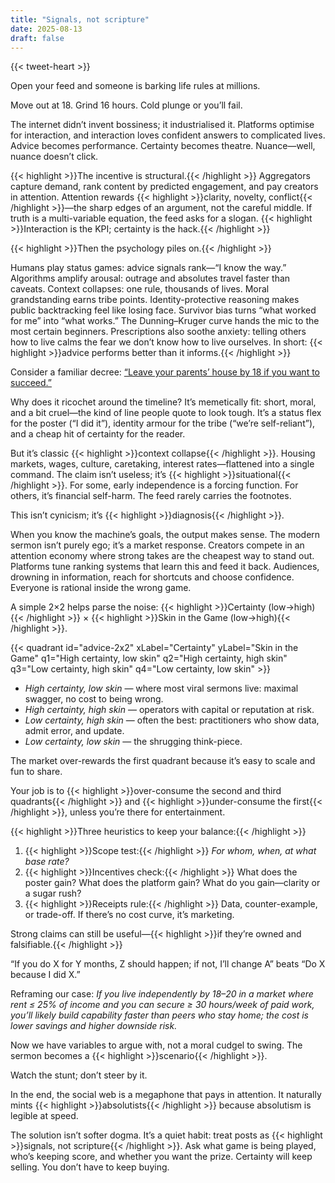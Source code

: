 ```yaml
---
title: "Signals, not scripture"
date: 2025-08-13
draft: false
---
```


{{< tweet-heart >}}

Open your feed and someone is barking life rules at millions.

Move out at 18. Grind 16 hours. Cold plunge or you’ll fail.

The internet didn’t invent bossiness; it industrialised it. Platforms optimise for interaction, and interaction loves confident answers to complicated lives. Advice becomes performance. Certainty becomes theatre. Nuance—well, nuance doesn’t click.

{{< highlight >}}The incentive is structural.{{< /highlight >}} Aggregators capture demand, rank content by predicted engagement, and pay creators in attention. Attention rewards {{< highlight >}}clarity, novelty, conflict{{< /highlight >}}—the sharp edges of an argument, not the careful middle. If truth is a multi-variable equation, the feed asks for a slogan. {{< highlight >}}Interaction is the KPI; certainty is the hack.{{< /highlight >}}

{{< highlight >}}Then the psychology piles on.{{< /highlight >}}

Humans play status games: advice signals rank—“I know the way.” Algorithms amplify arousal: outrage and absolutes travel faster than caveats. Context collapses: one rule, thousands of lives. Moral grandstanding earns tribe points. Identity-protective reasoning makes public backtracking feel like losing face. Survivor bias turns “what worked for me” into “what works.” The Dunning–Kruger curve hands the mic to the most certain beginners. Prescriptions also soothe anxiety: telling others how to live calms the fear we don’t know how to live ourselves. In short: {{< highlight >}}advice performs better than it informs.{{< /highlight >}}

Consider a familiar decree: [“Leave your parents’ house by 18 if you want to succeed.”](https://x.com/levelsio/status/1955007146728493451)

Why does it ricochet around the timeline? It’s memetically fit: short, moral, and a bit cruel—the kind of line people quote to look tough. It’s a status flex for the poster (“I did it”), identity armour for the tribe (“we’re self-reliant”), and a cheap hit of certainty for the reader.

But it’s classic {{< highlight >}}context collapse{{< /highlight >}}. Housing markets, wages, culture, caretaking, interest rates—flattened into a single command. The claim isn’t useless; it’s {{< highlight >}}situational{{< /highlight >}}. For some, early independence is a forcing function. For others, it’s financial self-harm. The feed rarely carries the footnotes.

This isn’t cynicism; it’s {{< highlight >}}diagnosis{{< /highlight >}}.

When you know the machine’s goals, the output makes sense. The modern sermon isn’t purely ego; it’s a market response. Creators compete in an attention economy where strong takes are the cheapest way to stand out. Platforms tune ranking systems that learn this and feed it back. Audiences, drowning in information, reach for shortcuts and choose confidence. Everyone is rational inside the wrong game.

A simple 2×2 helps parse the noise: {{< highlight >}}Certainty (low→high){{< /highlight >}} × {{< highlight >}}Skin in the Game (low→high){{< /highlight >}}.

{{< quadrant id="advice-2x2" xLabel="Certainty" yLabel="Skin in the Game" q1="High certainty, low skin" q2="High certainty, high skin" q3="Low certainty, high skin" q4="Low certainty, low skin" >}}

- *High certainty, low skin* — where most viral sermons live: maximal swagger, no cost to being wrong.  
- *High certainty, high skin* — operators with capital or reputation at risk.  
- *Low certainty, high skin* — often the best: practitioners who show data, admit error, and update.  
- *Low certainty, low skin* — the shrugging think-piece.

The market over-rewards the first quadrant because it’s easy to scale and fun to share.

Your job is to {{< highlight >}}over-consume the second and third quadrants{{< /highlight >}} and {{< highlight >}}under-consume the first{{< /highlight >}}, unless you’re there for entertainment.

{{< highlight >}}Three heuristics to keep your balance:{{< /highlight >}}

1) {{< highlight >}}Scope test:{{< /highlight >}} *For whom, when, at what base rate?*  
2) {{< highlight >}}Incentives check:{{< /highlight >}} What does the poster gain? What does the platform gain? What do you gain—clarity or a sugar rush?  
3) {{< highlight >}}Receipts rule:{{< /highlight >}} Data, counter-example, or trade-off. If there’s no cost curve, it’s marketing.

Strong claims can still be useful—{{< highlight >}}if they’re owned and falsifiable.{{< /highlight >}}

“If you do X for Y months, Z should happen; if not, I’ll change A” beats “Do X because I did X.”

Reframing our case: *If you live independently by 18–20 in a market where rent ≤ 25% of income and you can secure ≥ 30 hours/week of paid work, you’ll likely build capability faster than peers who stay home; the cost is lower savings and higher downside risk.*

Now we have variables to argue with, not a moral cudgel to swing. The sermon becomes a {{< highlight >}}scenario{{< /highlight >}}.

Watch the stunt; don’t steer by it.

In the end, the social web is a megaphone that pays in attention. It naturally mints {{< highlight >}}absolutists{{< /highlight >}} because absolutism is legible at speed.

The solution isn’t softer dogma. It’s a quiet habit: treat posts as {{< highlight >}}signals, not scripture{{< /highlight >}}. Ask what game is being played, who’s keeping score, and whether you want the prize. Certainty will keep selling. You don’t have to keep buying.


